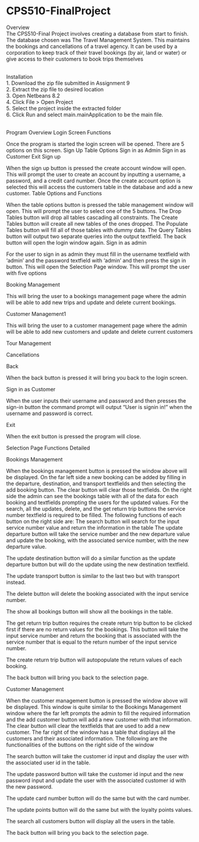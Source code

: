 # CPS510-FinalProject
Overview<br />
The CPS510-Final Project involves creating a database from start to finish. The database chosen was The Travel Management System. This maintains the bookings and cancellations of a travel agency. It can be used by a corporation to keep track of their travel bookings (by air, land or water) or give access to their customers to book trips themselves

<br />
Installation <br />
1. Download the zip file submitted in Assignment 9<br />
2. Extract the zip file to desired location<br />
3. Open Netbeans 8.2<br />
4. Click File > Open Project<br />
5. Select the project inside the extracted folder<br />
6. Click Run and select main.mainApplication to be the main file.<br /><br />

Program Overview
Login Screen Functions

Once the program is started the login screen will be opened. There are 5 options on this screen.
Sign Up
Table Options
Sign in as Admin
Sign in as Customer
Exit
Sign up 

When the sign up button is pressed the create account window will open. This will prompt the user to create an account by inputting a username, a password, and a credit card number. Once the create account option is selected this will access the customers table in the database and add a new customer.
Table Options and Functions

When the table options button is pressed the table management window will open. This will prompt the user to select one of the 5 buttons. 
The Drop Tables button will drop all tables cascading all constraints. 
The Create Tables button will create all new tables of the ones dropped. 
The Populate Tables button will fill all of those tables with dummy data. 
The Query Tables button will output two separate queries into the output textfield. 
The back button will open the login window again.
Sign in as admin

For the user to sign in as admin they must fill in the username textfield with ‘admin’ and the password textfield with ‘admin’ and then press the sign in button. This will open the Selection Page window. This will prompt the user with five options

Booking Management

This will bring the user to a bookings management page where the admin will be able to add new trips and update and delete current bookings.


Customer Management1

This will bring the user to a customer management page where the admin will be able to add new customers and update and delete current customers


Tour Management

Cancellations

Back

When the back button is pressed it will bring you back to the login screen.


Sign in as Customer

When the user inputs their username and password and then presses the sign-in button the command prompt will output “User is signin in!” when the username and password is correct.


Exit

When the exit button is pressed the program will close.


Selection Page Functions Detailed

Bookings Management

When the bookings management button is pressed the window above will be displayed. On the far left side a new booking can be added by filling in the departure, destination, and transport textfields and then selecting the add booking button. The clear button will clear those textfields. On the right side the admin can see the bookings table with all of the data for each booking and textfields prompting the users for the updated values. For the search, all the updates, delete, and the get return trip buttons the service number textfield is required to be filled. The following functions of each button on the right side are:
The search button will search for the input service number value and return the information in the table
The update departure button will take the service number and the new departure value and update the booking, with the associated service number, with the new departure 
value.

The update destination button will do a similar function as the update departure button but will do the update using the new destination textfield.

The update transport button is similar to the last two but with transport instead.

The delete button will delete the booking associated with the input service number.

The show all bookings button will show all the bookings in the table.

The get return trip button requires the create return trip button to be clicked first if there are no return values for the bookings. This button will take the input service number and return the booking that is associated with the service number that is equal to the return number of the input service number.

The create return trip button will autopopulate the return values of each booking.

The back button will bring you back to the selection page.

Customer Management

When the customer management button is pressed the window above will be displayed. This window is quite similar to the Bookings Management window where the far left prompts the admin to fill the required information and the add customer button will add a new customer with that information. The clear button will clear the textfields that are used to add a new customer. The far right of the window has a table that displays all the customers and their associated information. The following are the functionalities of the buttons on the right side of the window

The search button will take the customer id input and display the user with the associated user id in the table. 

The update password button will take the customer id input and the new password input and update the user with the associated customer id with the new password.

The update card number button will do the same but with the card number.

The update points button will do the same but with the loyalty points values.

The search all customers button will display all the users in the table.

The back button will bring you back to the selection page.
